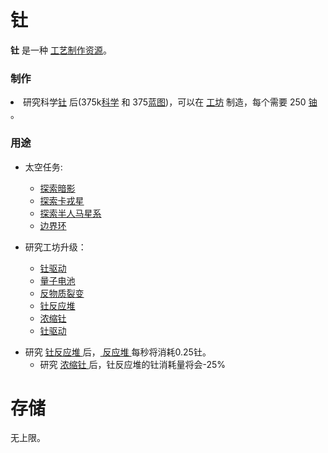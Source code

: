 # 钍
**钍** 是一种 <a href="?file=003-资源大全/005-资源介绍#工艺制作资源">工艺制作资源</a>。

### 制作

<p>
	<li>研究科学<a href="?file=001-猫咪百科/03-科学/01-科学#钍">钍</a> 后(375k<a href="?file=003-资源大全/14-科学">科学</a> 和 375<a href="?file=003-资源大全/37-蓝图">蓝图</a>)，可以在 <a href="?file=001-猫咪百科/04-工坊/02-工艺#钍">工坊</a> 制造，每个需要 250 <a href="?file=003-资源大全/10-铀">铀</a> 。</li>
</p>


### 用途
<ul>
<li>太空任务:</li>
  <ul>
  <li>
    <a href="?file=001-猫咪百科/07-空间/01-地面控制#探索暗影">
        探索暗影
    </a>
  </li>
  <li>
    <a href="?file=001-猫咪百科/07-空间/01-地面控制#探索卡戎星">
        探索卡戎星
    </a>
  </li>
  <li>
    <a href="?file=001-猫咪百科/07-空间/01-地面控制#探索半人马座星系">
        探索半人马星系
    </a>
  </li>
  <li>
    <a href="?file=001-猫咪百科/07-空间/01-地面控制#飞向边界环">
        边界环
    </a>
  </li>
    </ul>
</ul>
<ul>
  <li>研究工坊升级：</li>
<ul>
  <li>
    <a href="?file=001-猫咪百科/04-工坊/01-升级#钍驱动">
        钍驱动
    </a>
  </li>
  <li>
    <a href="?file=001-猫咪百科/04-工坊/01-升级#量子电池">
        量子电池
    </a>
  </li>
  <li>
    <a href="?file=001-猫咪百科/04-工坊/01-升级#反物质裂变">
        反物质裂变
    </a>
  </li>
  <li>
    <a href="?file=001-猫咪百科/04-工坊/01-升级#钍反应堆">
        钍反应堆
    </a>
  </li>
  <li>
    <a href="?file=001-猫咪百科/04-工坊/01-升级#浓缩钍">
        浓缩钍
    </a>
  </li>
  <li>
    <a href="?file=001-猫咪百科/04-工坊/01-升级#钍驱动">
        钍驱动
    </a>
  </li>
</ul>
	</ul>
<ul>
<li>
研究    <a href="?file=001-猫咪百科/04-工坊/01-升级#钍反应堆">
        钍反应堆
    </a>
    后，<a href="?file=001-猫咪百科/01-建筑物/06-工业建筑#反应堆"> 反应堆 </a>每秒将消耗0.25钍。
    <ul>
        <li>研究 <a href="?file=001-猫咪百科/04-工坊/01-升级#浓缩钍">浓缩钍 </a>后，钍反应堆的钍消耗量将会-25%</li>
    </ul>
</li>
</ul>

# 存储

无上限。
